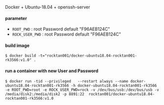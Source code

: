 Docker + Ubuntu-18.04 + openssh-server

#### parameter

* `ROOT_PWD` : root Password   default "F96AEB124C"
* `ROCK_USER_PWD` : root Password   default "F96AEB124C"


#### build image

```
$ docker build -t="rocktan001/docker-ubuntu18.04-rocktan001-rk3566:v1.0" .
```

#### run a container with new User and Password

```
$ docker run -tid --privileged   --restart always --name docker-ubuntu18.04-rocktan001-rk3566 -h docker-ubuntu18.04-rocktan001-rk3566 -e ROOT_PWD=root -e ROCK_USER_PWD=rock -v /dev/bus/usb:/dev/bus/usb -v /media/disk2:/media/disk2 -p 8891:22  rocktan001/docker-ubuntu18.04-rocktan001-rk3566:v1.0
```
